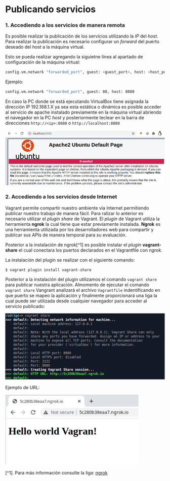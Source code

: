 # Publicando servicios


### 1. Accediendo a los servicios de manera remota

Es posible realizar la publicación de los servicios utilizando la *IP* del *host*. Para realizar la publicación es necesario configurar un *forward* del puerto deseado del *host* a la máquina virtual.

Esto se pueda realizar agregando la siguietne línea al apartado de configuración de la máquina virtual:

```bash
config.vm.network "forwarded_port", guest: <guest_port>, host: <host_port>
```


Ejemplo:
```bash
config.vm.network "forwarded_port", guest: 80, host: 8080
```
En caso la PC donde se está ejecutando VirtualBox tiene asignada la dirección IP 192.168.1.X ya sea esta estática o dinámica es posible acceder al servicio de apache instalado previamente en la máquina virtual abriendo el navegador en la PC *host* y posteriormente teclear en la barra de direcciones  `http://<ip>:8080` o `http://localhost:8080`

![localhost.png](miscellaneous/localhost_apache.png)


### 2. Accediendo a los servicios desde Internet

Vagrant permite compartir nuestro ambiente vía Internet permitiendo publicar nuestro trabajo de manera fácil.  Para ralizar lo anterior es necesario utilizar el *plugin share* de Vagrant. El *plugin* de Vagrant utiliza la herramienta **ngrok** la cual tiene que estar previamente instalada. **Ngrok** es una herramienta utilizada por los desarrolladores web para compartir y publicar sus APIs de manera temporal para su evaluación. 

Posterior a la instalación de ngrok[^1] es posible instalar el *plugin* **vagrant-share** el cual conectara los puertos declarados en el Vagrantfile con *ngrok*.

La instalación del plugin se realizar con el siguiente comando:

```bash
$ vagrant plugin install vagrant-share
```

Posterior a la instalación del plugin utilizamos el comando `vagrant share` para publicar nuestra aplicación. Almomento de ejecutar el comando `vagrant share` Vangrant analizará el archivo `Vagrantfile` indentificando en que puerto se mapeo la aplicación y finalmente proporcionará una liga la cual puede ser utilizada desde cualquier navegador para acceder al servicio publicado:

![vagrant_share.png](miscellaneous/vagrant_share.png)

Ejemplo de URL:

![vagrant_share_web.png](miscellaneous/vagrant_share_web.png)

[^1]. Para más información consulte la liga: [ngrok](https://ngrok.com/download)